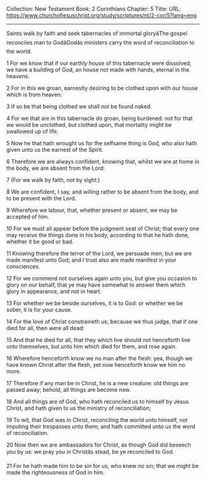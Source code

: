 Collection: New Testament
Book: 2 Corinthians
Chapter: 5
Title: 
URL: https://www.churchofjesuschrist.org/study/scriptures/nt/2-cor/5?lang=eng

---

Saints walk by faith and seek tabernacles of immortal gloryâThe gospel reconciles man to GodâGodâs ministers carry the word of reconciliation to the world.

1 For we know that if our earthly house of this tabernacle were dissolved, we have a building of God, an house not made with hands, eternal in the heavens.

2 For in this we groan, earnestly desiring to be clothed upon with our house which is from heaven:

3 If so be that being clothed we shall not be found naked.

4 For we that are in this tabernacle do groan, being burdened: not for that we would be unclothed, but clothed upon, that mortality might be swallowed up of life.

5 Now he that hath wrought us for the selfsame thing is God, who also hath given unto us the earnest of the Spirit.

6 Therefore we are always confident, knowing that, whilst we are at home in the body, we are absent from the Lord:

7 (For we walk by faith, not by sight:)

8 We are confident, I say, and willing rather to be absent from the body, and to be present with the Lord.

9 Wherefore we labour, that, whether present or absent, we may be accepted of him.

10 For we must all appear before the judgment seat of Christ; that every one may receive the things done in his body, according to that he hath done, whether it be good or bad.

11 Knowing therefore the terror of the Lord, we persuade men; but we are made manifest unto God; and I trust also are made manifest in your consciences.

12 For we commend not ourselves again unto you, but give you occasion to glory on our behalf, that ye may have somewhat to answer them which glory in appearance, and not in heart.

13 For whether we be beside ourselves, it is to God: or whether we be sober, it is for your cause.

14 For the love of Christ constraineth us; because we thus judge, that if one died for all, then were all dead:

15 And that he died for all, that they which live should not henceforth live unto themselves, but unto him which died for them, and rose again.

16 Wherefore henceforth know we no man after the flesh: yea, though we have known Christ after the flesh, yet now henceforth know we him no more.

17 Therefore if any man be in Christ, he is a new creature: old things are passed away; behold, all things are become new.

18 And all things are of God, who hath reconciled us to himself by Jesus Christ, and hath given to us the ministry of reconciliation;

19 To wit, that God was in Christ, reconciling the world unto himself, not imputing their trespasses unto them; and hath committed unto us the word of reconciliation.

20 Now then we are ambassadors for Christ, as though God did beseech you by us: we pray you in Christâs stead, be ye reconciled to God.

21 For he hath made him to be sin for us, who knew no sin; that we might be made the righteousness of God in him.
